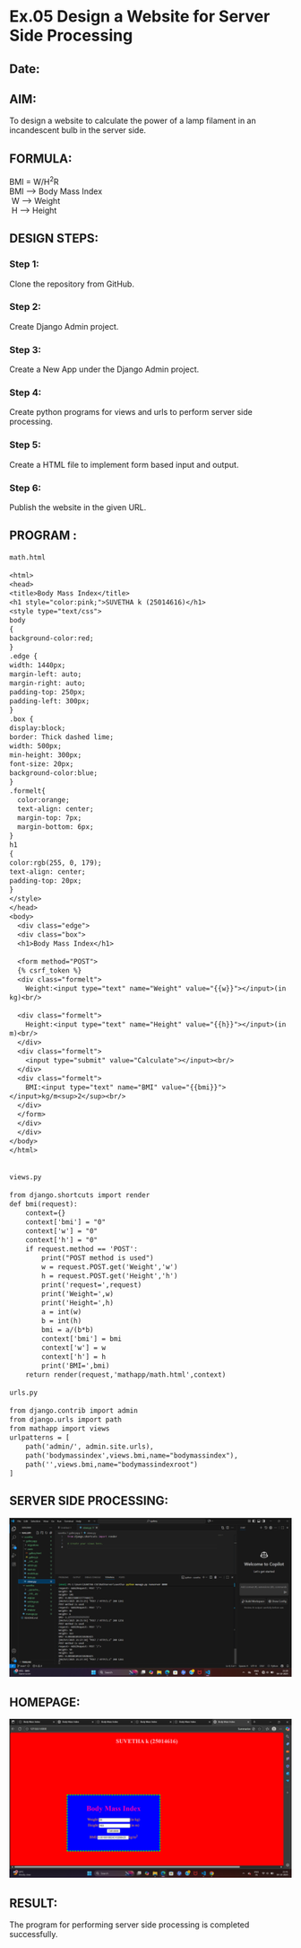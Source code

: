 # Ex.05 Design a Website for Server Side Processing
## Date:

## AIM:
 To design a website to calculate the power of a lamp filament in an incandescent bulb in the server side. 


## FORMULA:
BMI = W/H<sup>2</sup>R
<br> BMI --> Body Mass Index
<br> W --> Weight
<br> H --> Height

## DESIGN STEPS:

### Step 1:
Clone the repository from GitHub.

### Step 2:
Create Django Admin project.

### Step 3:
Create a New App under the Django Admin project.

### Step 4:
Create python programs for views and urls to perform server side processing.

### Step 5:
Create a HTML file to implement form based input and output.

### Step 6:
Publish the website in the given URL.

## PROGRAM :

```
math.html

<html>
<head>
<title>Body Mass Index</title>
<h1 style="color:pink;">SUVETHA k (25014616)</h1>
<style type="text/css">
body
{
background-color:red;
}
.edge {
width: 1440px;
margin-left: auto;
margin-right: auto;
padding-top: 250px;
padding-left: 300px;
}
.box {
display:block;
border: Thick dashed lime;
width: 500px;
min-height: 300px;
font-size: 20px;
background-color:blue;
}
.formelt{
  color:orange;
  text-align: center;
  margin-top: 7px;
  margin-bottom: 6px;
}
h1
{
color:rgb(255, 0, 179);
text-align: center;
padding-top: 20px;
}
</style>
</head>
<body>
  <div class="edge">
  <div class="box">
  <h1>Body Mass Index</h1>

  <form method="POST">
  {% csrf_token %}
  <div class="formelt">
    Weight:<input type="text" name="Weight" value="{{w}}"></input>(in kg)<br/>

  <div class="formelt">
    Height:<input type="text" name="Height" value="{{h}}"></input>(in m)<br/>
  </div>
  <div class="formelt">
    <input type="submit" value="Calculate"></input><br/>
  </div>
  <div class="formelt">
    BMI:<input type="text" name="BMI" value="{{bmi}}"></input>kg/m<sup>2</sup><br/>
  </div>
  </form>
  </div>
  </div>
</body>
</html>
    

views.py

from django.shortcuts import render
def bmi(request):
    context={}
    context['bmi'] = "0"
    context['w'] = "0"
    context['h'] = "0"
    if request.method == 'POST':
        print("POST method is used")
        w = request.POST.get('Weight','w')
        h = request.POST.get('Height','h')
        print('request=',request)
        print('Weight=',w)
        print('Height=',h)
        a = int(w)
        b = int(h)
        bmi = a/(b*b)
        context['bmi'] = bmi
        context['w'] = w
        context['h'] = h
        print('BMI=',bmi)
    return render(request,'mathapp/math.html',context)

urls.py

from django.contrib import admin
from django.urls import path
from mathapp import views
urlpatterns = [
    path('admin/', admin.site.urls),
    path('bodymassindex',views.bmi,name="bodymassindex"),
    path('',views.bmi,name="bodymassindexroot")
]

```


## SERVER SIDE PROCESSING:
![alt text](suve1.png)



## HOMEPAGE:

![alt text](<Screenshot (34).png>)



## RESULT:
The program for performing server side processing is completed successfully.
